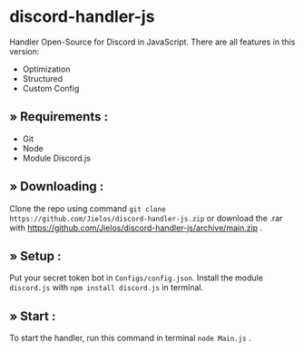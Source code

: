 # discord-handler-js
Handler Open-Source for Discord in JavaScript.
There are all features in this version:

 - Optimization
 - Structured
 - Custom Config

## » Requirements :

 - Git
 - Node
 - Module Discord.js
 
## » Downloading : 

Clone the repo using command ` git clone https://github.com/Jielos/discord-handler-js.zip ` or download the .rar with https://github.com/Jielos/discord-handler-js/archive/main.zip .

## » Setup :

Put your secret token bot in ` Configs/config.json `. Install the module ` discord.js ` with ` npm install discord.js ` in terminal.

## » Start :

To start the handler, run this command in terminal ` node Main.js ` .
